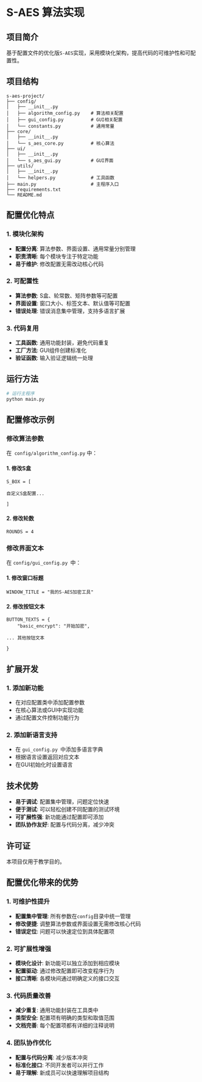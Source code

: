 # S-AES 算法实现

## 项目简介

基于配置文件的优化版`S-AES`实现，采用模块化架构，提高代码的可维护性和可配置性。



## 项目结构

```
s-aes-project/
├── config/
│   ├── __init__.py
│   ├── algorithm_config.py    # 算法相关配置
│   ├── gui_config.py          # GUI相关配置
│   └── constants.py           # 通用常量
├── core/
│   ├── __init__.py
│   └── s_aes_core.py          # 核心算法
├── ui/
│   ├── __init__.py
│   └── s_aes_gui.py           # GUI界面
├── utils/
│   ├── __init__.py
│   └── helpers.py             # 工具函数
├── main.py                    # 主程序入口
├── requirements.txt
└── README.md
```



## 配置优化特点

### 1. 模块化架构
- **配置分离**: 算法参数、界面设置、通用常量分别管理
- **职责清晰**: 每个模块专注于特定功能
- **易于维护**: 修改配置无需改动核心代码

### 2. 可配置性
- **算法参数**: S盒、轮常数、矩阵参数等可配置
- **界面设置**: 窗口大小、标签文本、默认值等可配置
- **错误处理**: 错误消息集中管理，支持多语言扩展

### 3. 代码复用
- **工具函数**: 通用功能封装，避免代码重复
- **工厂方法**: GUI组件创建标准化
- **验证函数**: 输入验证逻辑统一处理



## 运行方法

```bash
# 运行主程序
python main.py
```



## 配置修改示例

### 修改算法参数

在` config/algorithm_config.py` 中：

#### 1. 修改S盒

```
S_BOX = [

自定义S盒配置...

]
```

#### 2. 修改轮数
```
ROUNDS = 4
```

###  修改界面文本

在 `config/gui_config.py `中：

#### 1. 修改窗口标题

```
WINDOW_TITLE = "我的S-AES加密工具"
```

#### 2. 修改按钮文本
```
BUTTON_TEXTS = {
    "basic_encrypt": "开始加密",

... 其他按钮文本

}
```



## 扩展开发

### 1. 添加新功能

- 在对应配置类中添加配置参数
- 在核心算法或GUI中实现功能
- 通过配置文件控制功能行为

### 2. 添加新语言支持

- 在 `gui_config.py `中添加多语言字典
- 根据语言设置返回对应文本
- 在GUI初始化时设置语言



## 技术优势

- **易于调试**: 配置集中管理，问题定位快速
- **便于测试**: 可以轻松创建不同配置的测试环境
- **可扩展性强**: 新功能通过配置即可添加
- **团队协作友好**: 配置与代码分离，减少冲突



## 许可证

本项目仅用于教学目的。




## 配置优化带来的优势

### 1. 可维护性提升
- **配置集中管理**: 所有参数在`config`目录中统一管理
- **修改便捷**: 调整算法参数或界面设置无需修改核心代码
- **错误定位**: 问题可以快速定位到具体配置项

### 2. 可扩展性增强
- **模块化设计**: 新功能可以独立添加到相应模块
- **配置驱动**: 通过修改配置即可改变程序行为
- **接口清晰**: 各模块间通过明确定义的接口交互

### 3. 代码质量改善
- **减少重复**: 通用功能封装在工具类中
- **类型安全**: 配置项有明确的类型和取值范围
- **文档完善**: 每个配置项都有详细的注释说明

### 4. 团队协作优化
- **配置与代码分离**: 减少版本冲突
- **标准化接口**: 不同开发者可以并行工作
- **易于理解**: 新成员可以快速理解项目结构

